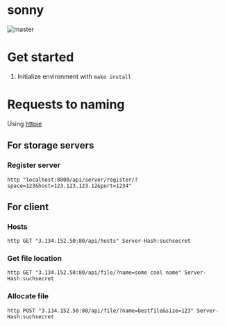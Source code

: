 # sonny
![master](https://github.com/icky-baker/sonny/workflows/.github/workflows/linting.yml/badge.svg?branch=master)

# Get started

1. Initialize environment with `make install`

# Requests to naming
Using [httpie](https://httpie.org)

## For storage servers
### Register server
`http "localhost:8000/api/server/register/?space=123&host=123.123.123.12&port=1234"`


## For client

### Hosts
`http GET "3.134.152.50:80/api/hosts" Server-Hash:suchsecret`

### Get file location
`http GET "3.134.152.50:80/api/file/?name=some cool name" Server-Hash:suchsecret`

### Allocate file
`http POST "3.134.152.50:80/api/file/?name=bestfile&size=123" Server-Hash:suchsecret`
